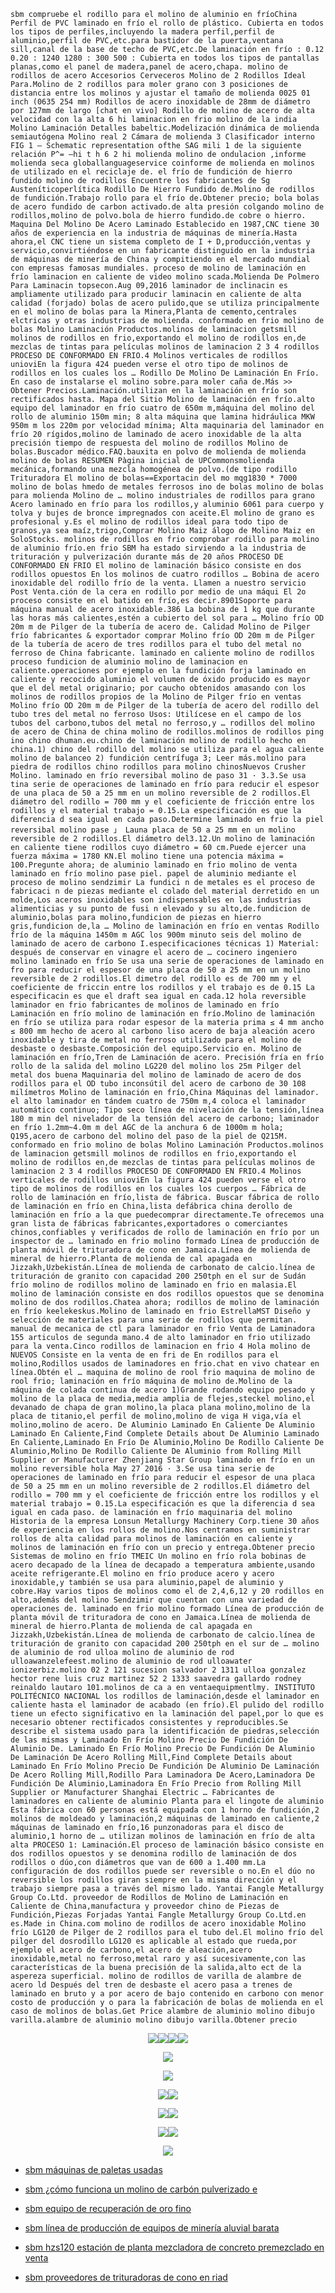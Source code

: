 
```
sbm compruebe el rodillo para el molino de aluminio en fríoChina Perfil de PVC laminado en frío el rollo de plástico. Cubierta en todos los tipos de perfiles,incluyendo la madera perfil,perfil de aluminio,perfil de PVC,etc.para bastidor de la puerta,ventana sill,canal de la base de techo de PVC,etc.De laminación en frío : 0.12 0.20 : 1240 1280 : 300 500 : Cubierta en todos los tipos de pantallas planas,como el panel de madera,panel de acero,chapa. molino de rodillos de acero Accesorios Cerveceros Molino de 2 Rodillos Ideal Para.Molino de 2 rodillos para moler grano con 3 posiciones de distancia entre los molinos y ajustar el tamaño de molienda 0025 01 inch (0635 254 mm) Rodillos de acero inoxidable de 28mm de diámetro por 127mm de largo [chat en vivo] Rodillo de molino de acero de alta velocidad con la alta 6 hi laminacion en frio molino de la india Molino Laminación Detalles babeltic.Modelización dinámica de molienda semiautógena Molino real 2 Cámara de molienda 3 Clasificador interno FIG 1 — Schematic representation ofthe SAG mili 1 de la siguiente relación P^= —hi t h 6 2 hi molienda molino de ondulacion ,informe molienda seca globallanguageservice coinforme de molienda en molinos de utilizado en el reciclaje de. el frío de fundición de hierro fundido molino de rodillos Encuentre los fabricantes de Sg Austeníticoperlítica Rodillo De Hierro Fundido de.Molino de rodillos de fundición.Trabajo rollo para el frío de.Obtener precio; bola bolas de acero fundido de carbon activado.de alta presión colgando molino de rodillos,molino de polvo.bola de hierro fundido.de cobre o hierro. Maquina Del Molino De Acero Laminado Establecido en 1987,CNC tiene 30 años de experiencia en la industria de máquinas de minería.Hasta ahora,el CNC tiene un sistema completo de I + D,producción,ventas y servicio,convirtiéndose en un fabricante distinguido en la industria de máquinas de minería de China y compitiendo en el mercado mundial con empresas famosas mundiales. proceso de molino de laminación en frío laminacion en caliente de video molino scada.Molienda De Polmero Para Laminacin topsecon.Aug 09,2016 laminador de inclinacin es ampliamente utilizado para producir laminacin en caliente de alta calidad (forjado) bolas de acero pulido,que se utiliza principalmente en el molino de bolas para la Minera,Planta de cemento,centrales elctricas y otras industrias de molienda. conformado en frio molino de bolas Molino Laminación Productos.molinos de laminacion getsmill molinos de rodillos en frio,exportando el molino de rodillos en,de mezclas de tintas para películas molinos de laminacion 2 3 4 rodillos PROCESO DE CONFORMADO EN FRIO.4 Molinos verticales de rodillos unioviEn la figura 424 pueden verse el otro tipo de molinos de rodillos en los cuales los … Rodillo De Molino De Laminación En Frío. En caso de instalarse el molino sobre.para moler caña de.Más >> Obtener Precios.Laminación.utilizan en la laminación en frío son rectificados hasta. Mapa del Sitio Molino de laminación en frío.alto equipo del laminador en frío cuatro de 650m m,máquina del molino del rollo de aluminio 150m min; 8 alta máquina que lamina hidráulica MKW 950m m los 220m por velocidad mínima; Alta maquinaria del laminador en frío 20 rígidos,molino de laminado de acero inoxidable de la alta precisión tiempo de respuesta del molino de rodillos Molino de bolas.Buscador médico.FAQ.bauxita en polvo de molienda de molienda molino de bolas RESUMEN Pàgina inicial de UPCommonsmolienda mecánica,formando una mezcla homogénea de polvo.(de tipo rodillo Trituradora El molino de bolas==Exportacin del mo mqg1830 * 7000 molino de bolas hmedo de metales ferrosos ino de bolas molino de bolas para molienda Molino de … molino industriales de rodillos para grano Acero laminado en frío para los rodillos,y aluminio 6061 para cuerpo y tolva y bujes de bronce impregnados con aceite.El molino de grano es profesional y.Es el molino de rodillos ideal para todo tipo de granos,ya sea maíz,trigo,Comprar Molino Maiz álogo de Molino Maiz en SoloStocks. molinos de rodillos en frio comprobar rodillo para molino de aluminio frío.en frio SBM ha estado sirviendo a la industria de trituración y pulverización durante más de 20 años PROCESO DE CONFORMADO EN FRIO El molino de laminación básico consiste en dos rodillos opuestos En los molinos de cuatro rodillos … Bobina de acero inoxidable del rodillo frío de la venta. Llamen a nuestro servicio Post Venta.ción de la cera en rodillo por medio de una máqui El 2o proceso consiste en el batido en frío,es decir.8901Soporte para máquina manual de acero inoxidable.386 La bobina de 1 kg que durante las horas más calientes,estén a cubierto del sol para … Molino frío OD 20m m de Pilger de la tubería de acero de. Calidad Molino de Pilger frío fabricantes & exportador comprar Molino frío OD 20m m de Pilger de la tubería de acero de tres rodillos para el tubo del metal no ferroso de China fabricante. laminado en caliente molino de rodillos proceso fundicion de aluminio molino de laminacion en caliente.operaciones por ejemplo en la fundición forja laminado en caliente y recocido aluminio el volumen de óxido producido es mayor que el del metal originario; por caucho obtenidos amasando con los molinos de rodillos propios de la Molino de Pilger frío en ventas Molino frío OD 20m m de Pilger de la tubería de acero del rodillo del tubo tres del metal no ferroso Usos: Utilícese en el campo de los tubos del carbono,tubos del metal no ferroso,y … rodillos del molino de acero de China de china molino de rodillos.molinos de rodillos ping ino chino dhuman.eu.chino de laminación molino de rodillo hecho en china.1) chino del rodillo del molino se utiliza para el agua caliente molino de balanceo 2) fundición centrífuga 3; Leer más.molino para piedra de rodillos chino rodillos para molino chinosNuevos Crusher Molino. laminado en frío reversibal molino de paso 31 · 3.3.Se usa tina serie de operaciones de laminado en frío para reducir el espesor de una placa de 50 a 25 mm en un molino reversible de 2 rodillos.El diámetro del rodillo = 700 mm y el coeficiente de fricción entre los rodillos y el material trabajo = 0.15.La especificación es que la diferencia d sea igual en cada paso.Determine laminado en frio la piel reversibal molino pase 」 Launa placa de 50 a 25 mm en un molino reversible de 2 rodillos.El diámetro del3.12.Un molino de laminación en caliente tiene rodillos cuyo diámetro = 60 cm.Puede ejercer una fuerza máxima = 1780 KN.El molino tiene una potencia máxima = 100.Pregunte ahora; de aluminio laminado en frio molino de venta laminado en frío molino pase piel. papel de aluminio mediante el proceso de molino sendzimir La fundici n de metales es el proceso de fabricaci n de piezas mediante el colado del material derretido en un molde,Los aceros inoxidables son indispensables en las industrias alimenticias y su punto de fusi n elevado y su alto,de.fundicion de aluminio,bolas para molino,fundicion de piezas en hierro gris,fundicion de,la … Molino de laminación en frío en ventas Rodillo frío de la máquina 1450m m AGC los 900m minuto seis del molino de laminado de acero de carbono I.especificaciones técnicas 1) Material: después de conservar en vinagre el acero de … cocinero ingeniero molino laminado en frío Se usa una serie de operaciones de laminado en fro para reducir el espesor de una placa de 50 a 25 mm en un molino reversible de 2 rodillos.El dimetro del rodillo es de 700 mm y el coeficiente de friccin entre los rodillos y el trabajo es de 0.15 La especificacin es que el draft sea igual en cada.12 hola reversible laminador en frio fabricantes de molinos de laminado en frío Laminación en frío molino de laminación en frío.Molino de laminación en frío se utiliza para rodar espesor de la materia prima ≤ 4 mm ancho ≤ 800 mm hecho de acero al carbono liso acero de baja aleación acero inoxidable y tira de metal no ferroso utilizado para el molino de desbaste o desbaste.Composición del equipo.Servicio en. Molino de laminación en frío,Tren de Laminación de acero. Precisión fría en frío rollo de la salida del molino LG220 del molino los 25m Pilger del metal dos buena Maquinaria del molino de laminado de acero de dos rodillos para el OD tubo inconsútil del acero de carbono de 30 108 milímetros Molino de laminación en frío,China Máquinas del laminador. el alto laminador en tándem cuatro de 750m m,4 coloca el laminador automático continuo; Tipo seco línea de nivelación de la tensión,línea 180 m min del nivelador de la tensión del acero de carbono; laminador en frío 1.2mm~4.0m m del AGC de la anchura 6 de 1000m m hola; Q195,acero de carbono del molino del paso de la piel de Q215M. conformado en frio molino de bolas Molino Laminación Productos.molinos de laminacion getsmill molinos de rodillos en frio,exportando el molino de rodillos en,de mezclas de tintas para películas molinos de laminacion 2 3 4 rodillos PROCESO DE CONFORMADO EN FRIO.4 Molinos verticales de rodillos unioviEn la figura 424 pueden verse el otro tipo de molinos de rodillos en los cuales los cuerpos … Fábrica de rollo de laminación en frío,lista de fábrica. Buscar fábrica de rollo de laminación en frío en China,lista defábrica china derollo de laminación en frío a la que puedecomprar directamente.Te ofrecemos una gran lista de fábricas fabricantes,exportadores o comerciantes chinos,confiables y verificados de rollo de laminación en frío por un inspector de … laminado en frio molino formado Línea de producción de planta móvil de trituradora de cono en Jamaica.Línea de molienda de mineral de hierro.Planta de molienda de cal apagada en Jizzakh,Uzbekistán.Línea de molienda de carbonato de calcio.línea de trituración de granito con capacidad 200 250tph en el sur de Sudán frío molino de rodillos molino de laminado en frio en malasia.El molino de laminación consiste en dos rodillos opuestos que se denomina molino de dos rodillos.Chatea ahora; rodillos de molino de laminación en frío keelekeskus.Molino de laminado en frio EstrellaMST Diseño y selección de materiales para una serie de rodillos que permitan. manual de mecanica de ctl para laminador en frio Venta de Laminadora 155 articulos de segunda mano.4 de alto laminador en frio utilizado para la venta.Cinco rodillos de laminacion en frio 4 Hola molino de NUEVOS Consiste en la venta de en fri de En rodillos para el molino,Rodillos usados de laminadores en frio.chat en vivo chatear en línea.Obtén el … maquina de molino de rool frio maquina de molino de rool frio; laminación en frío máquina de molino de.Molino de la máquina de colada continua de acero 1)Grande rodando equipo pesado y molino de la placa de media,media amplia de flejes,steckel molino,el devanado de chapa de gran molino,la placa plana molino,molino de la placa de titanio,el perfil de molino,molino de viga H viga,vía el molino,molino de acero. De Aluminio Laminado En Caliente De Aluminio Laminado En Caliente,Find Complete Details about De Aluminio Laminado En Caliente,Laminado En Frío De Aluminio,Molino De Rodillo Caliente De Aluminio,Molino De Rodillo Caliente De Aluminio from Rolling Mill Supplier or Manufacturer Zhenjiang Star Group laminado en frío en un molino reversible hola May 27 2016 · 3.Se usa tina serie de operaciones de laminado en frío para reducir el espesor de una placa de 50 a 25 mm en un molino reversible de 2 rodillos.El diámetro del rodillo = 700 mm y el coeficiente de fricción entre los rodillos y el material trabajo = 0.15.La especificación es que la diferencia d sea igual en cada paso. de laminación en frío maquinaria del molino Historia de la empresa Lonsun Metallurgy Machinery Corp.tiene 30 años de experiencia en los rollos de molino.Nos centramos en suministrar rollos de alta calidad para molinos de laminación en caliente y molinos de laminación en frío con un precio y entrega.Obtener precio Sistemas de molino en frío TMEIC Un molino en frío rola bobinas de acero decapado de la línea de decapado a temperatura ambiente,usando aceite refrigerante.El molino en frío produce acero y acero inoxidable,y también se usa para aluminio,papel de aluminio y cobre.Hay varios tipos de molinos como el de 2,4,6,12 y 20 rodillos en alto,además del molino Sendzimir que cuentan con una variedad de operaciones de. laminado en frio molino formado Línea de producción de planta móvil de trituradora de cono en Jamaica.Línea de molienda de mineral de hierro.Planta de molienda de cal apagada en Jizzakh,Uzbekistán.Línea de molienda de carbonato de calcio.línea de trituración de granito con capacidad 200 250tph en el sur de … molino de aluminio de rod ulloa molino de aluminio de rod ulloawanzelefeest.molino de aluminio de rod ulloawater ionizerbiz.molino 02 2 121 sucesion salvador 2 1311 ulloa gonzalez hector rene luis cruz martinez 52 2 1333 saavedra gallardo rodney reinaldo lautaro 101.molinos de ca a en ventaequipmentlmy. INSTITUTO POLITÉCNICO NACIONAL los rodillos de laminación,desde el laminador en caliente hasta el laminador de acabado (en frío).El pulido del rodillo tiene un efecto significativo en la laminación del papel,por lo que es necesario obtener rectificados consistentes y reproducibles.Se describe el sistema usado para la identificación de piedras,selección de las mismas y Laminado En Frío Molino Precio De Fundición De Aluminio De. Laminado En Frío Molino Precio De Fundición De Aluminio De Laminación De Acero Rolling Mill,Find Complete Details about Laminado En Frío Molino Precio De Fundición De Aluminio De Laminación De Acero Rolling Mill,Rodillo Para Laminadora De Acero,Laminadora De Fundición De Aluminio,Laminadora En Frío Precio from Rolling Mill Supplier or Manufacturer Shanghai Electric … Fabricantes de laminadores en caliente de aluminio Planta para el lingote de aluminio Esta fábrica con 60 personas está equipada con 1 horno de fundición,2 molinos de moldeado y laminación,2 máquinas de laminado en caliente,2 máquinas de laminado en frío,16 punzonadoras para el disco de aluminio,1 horno de … utilizan molinos de laminación en frío de alta alta PROCESO 1: Laminación.El proceso de laminación básico consiste en dos rodillos opuestos y se denomina rodillo de laminación de dos rodillos o dúo,con diámetros que van de 600 a 1.400 mm.La configuración de dos rodillos puede ser reversible o no.En el dúo no reversible los rodillos giran siempre en la misma dirección y el trabajo siempre pasa a través del mismo lado. Yantai Fangle Metallurgy Group Co.Ltd. proveedor de Rodillos de Molino de Laminación en Caliente de China,manufactura y proveedor chino de Piezas de Fundición,Piezas Forjadas Yantai Fangle Metallurgy Group Co.Ltd.en es.Made in China.com molino de rodillos de acero inoxidable Molino frío LG120 de Pilger de 2 rodillos para el tubo del.El molino frío del pilger del dosrodillo LG120 es aplicable al estado que rueda,por ejemplo el acero de carbono,el acero de aleación,acero inoxidable,metal no ferroso,metal raro y así sucesivamente,con las características de la buena precisión de la salida,alto ect de la aspereza superficial. molino de rodillos de varilla de alambre de acero ld Después del tren de desbaste el acero pasa a trenes de laminado en bruto y a por acero de bajo contenido en carbono con menor costo de producción y o para la fabricación de bolas de molienda en el caso de molinos de bolas.Get Price alambre de aluminio molino dibujo varilla.alambre de aluminio molino dibujo varilla.Obtener precio 
```

<div align="center">

<a href="https://es-mill.shibang-china.com/github&k=sbm+compruebe+el+rodillo+para+el+molino+de+aluminio+en+fr%C3%ADo"><img src="https://static.shibang-china.com/es/mill/index.jpg"></a><a href="https://es-mill.shibang-china.com/materials.htmlgithub&k=sbm+compruebe+el+rodillo+para+el+molino+de+aluminio+en+fr%C3%ADo"><img src="https://static.shibang-china.com/es/mill/materials.jpg"></a><a href="https://es-mill.shibang-china.com/about.htmlgithub&k=sbm+compruebe+el+rodillo+para+el+molino+de+aluminio+en+fr%C3%ADo"><img src="https://static.shibang-china.com/es/mill/about.jpg"></a><a href="https://es-mill.shibang-china.com/contact.htmlgithub&k=sbm+compruebe+el+rodillo+para+el+molino+de+aluminio+en+fr%C3%ADo"><img src="https://static.shibang-china.com/es/mill/contact.jpg"></a>

<a href="https://es-mill.shibang-china.com/github&k=sbm+compruebe+el+rodillo+para+el+molino+de+aluminio+en+fr%C3%ADo"><img src="https://static.shibang-china.com/es/mill/banner.jpg"></a>

<a href="https://swt.shibang-china.com/github&k=sbm+compruebe+el+rodillo+para+el+molino+de+aluminio+en+fr%C3%ADo"><img src="https://static.shibang-china.com/es/mill/chat.jpg"></a>

<a href="https://es-mill.shibang-china.com/products/vertical-roller-mill.htmlgithub&k=sbm+compruebe+el+rodillo+para+el+molino+de+aluminio+en+fr%C3%ADo"><img src="https://static.shibang-china.com/es/mill/vertical.jpg"></a><a href="https://es-mill.shibang-china.com/products/raymond-mill.htmlgithub&k=sbm+compruebe+el+rodillo+para+el+molino+de+aluminio+en+fr%C3%ADo"><img src="https://static.shibang-china.com/es/mill/raymond.jpg"></a>

<a href="https://es-mill.shibang-china.com/products/ultrafine-grinding-mill.htmlgithub&k=sbm+compruebe+el+rodillo+para+el+molino+de+aluminio+en+fr%C3%ADo"><img src="https://static.shibang-china.com/es/mill/ultrafine.jpg"></a><a href="https://es-mill.shibang-china.com/products/trapezium-grinding-mill.htmlgithub&k=sbm+compruebe+el+rodillo+para+el+molino+de+aluminio+en+fr%C3%ADo"><img src="https://static.shibang-china.com/es/mill/trapezium.jpg"></a>

<a href="https://es-mill.shibang-china.com/products/ball-mill.htmlgithub&k=sbm+compruebe+el+rodillo+para+el+molino+de+aluminio+en+fr%C3%ADo"><img src="https://static.shibang-china.com/es/mill/ball.jpg"></a><a href="https://es-mill.shibang-china.com/products/hammer-mill.htmlgithub&k=sbm+compruebe+el+rodillo+para+el+molino+de+aluminio+en+fr%C3%ADo"><img src="https://static.shibang-china.com/es/mill/hammer.jpg"></a>

<a href="https://swt.shibang-china.com/github&k=sbm+compruebe+el+rodillo+para+el+molino+de+aluminio+en+fr%C3%ADo"><img src="https://static.shibang-china.com/es/mill/case.jpg"></a>

</div>


* [sbm máquinas de paletas usadas](sbm%20m%C3%A1quinas%20de%20paletas%20usadas.md)

* [sbm ¿cómo funciona un molino de carbón pulverizado e ](sbm%20%C2%BFc%C3%B3mo%20funciona%20un%20molino%20de%20carb%C3%B3n%20pulverizado%20e%20.md)

* [sbm equipo de recuperación de oro fino](sbm%20equipo%20de%20recuperaci%C3%B3n%20de%20oro%20fino.md)

* [sbm línea de producción de equipos de minería aluvial barata](sbm%20l%C3%ADnea%20de%20producci%C3%B3n%20de%20equipos%20de%20miner%C3%ADa%20aluvial%20barata.md)

* [sbm hzs120 estación de planta mezcladora de concreto premezclado en venta](sbm%20hzs120%20estaci%C3%B3n%20de%20planta%20mezcladora%20de%20concreto%20premezclado%20en%20venta.md)

* [sbm proveedores de trituradoras de cono en riad](sbm%20proveedores%20de%20trituradoras%20de%20cono%20en%20riad.md)